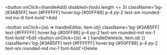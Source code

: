 <!-- add button -->
<button onClick={handleAdd} disabled={todo.length <= 3} className='bg-[#3AB5FF] text-[#FFFFFF] hover:bg-[#00FF88] p-4 py-2 text-sm rounded-md mx-6 font-bold'>Add</button>

<!-- edit and delete buttons -->
<button onClick={(e) => handleEdit(e, item.id)} className='bg-[#3AB5FF] text-[#FFFFFF] hover:bg-[#00FF88] p-4 py-2 text-sm rounded-md mx-1 font-bold'>Edit</button>
<button onClick={(e) => { handleDelete(e, item.id) }} className='bg-[#3AB5FF] text-[#FFFFFF] hover:bg-[#00FF88] p-4 py-2 text-sm rounded-md mx-1 font-bold'>Delete</button>